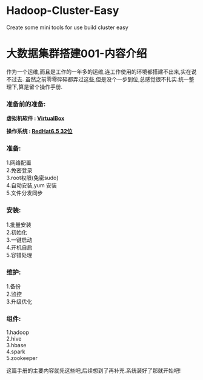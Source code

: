# Hadoop-Cluster-Easy
Create some mini tools for use build cluster easy

# 大数据集群搭建001-内容介绍

作为一个运维,而且是工作的一年多的运维,连工作使用的环境都搭建不出来,实在说不过去.
虽然之前零零碎碎都弄过这些,但是没个一步到位,总感觉很不扎实.统一整理下,算是留个操作手册.  
### 准备前的准备:
**虚拟机软件 : [VirtualBox](https://www.virtualbox.org/)**  


**操作系统 : [RedHat6.5 32位](https://pan.baidu.com/s/1qhm86iYosRv1o0S0EJZfAg)**


### 准备:  
1.网络配置  
2.免密登录  
3.root权限(免密sudo)  
4.自动安装,yum 安装  
5.文件分发同步  

### 安装:  
1.批量安装  
2.初始化  
3.一键启动  
4.开机自启  
5.容错处理  

### 维护:  
1.备份  
2.监控  
3.升级优化  

### 组件:  
1.hadoop  
2.hive  
3.hbase  
4.spark  
5.zookeeper  


这篇手册的主要内容就先这些吧,后续想到了再补充.系统装好了那就开始吧!
